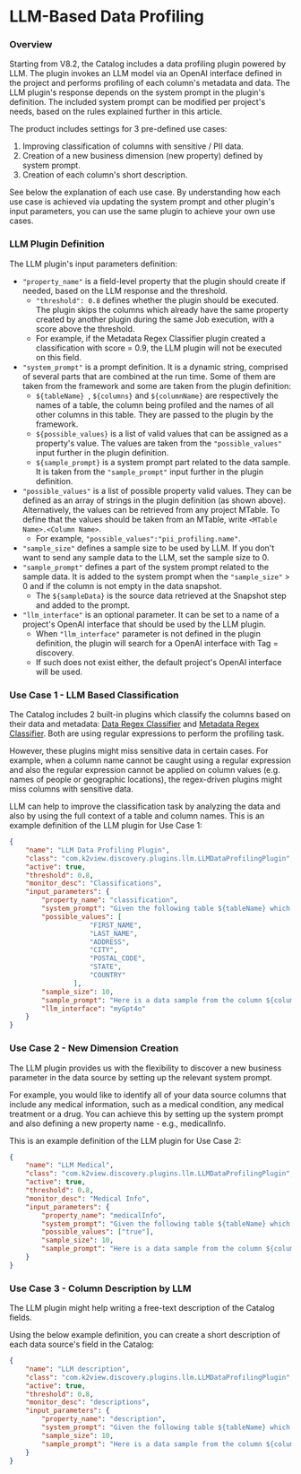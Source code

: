 # LLM-Based Data Profiling

### Overview

Starting from V8.2, the Catalog includes a data profiling plugin powered by LLM. The plugin invokes an LLM model via an OpenAI interface defined in the project and performs profiling of each column's metadata and data. The LLM plugin's response depends on the system prompt in the plugin's definition. The included system prompt can be modified per project's needs, based on the rules explained further in this article. 

The product includes settings for 3 pre-defined use cases:

1. Improving classification of columns with sensitive / PII data. 
2. Creation of a new business dimension (new property) defined by system prompt.
3. Creation of each column's short description.

See below the explanation of each use case. By understanding how each use case is achieved via updating the system prompt and other plugin's input parameters, you can use the same plugin to achieve your own use cases.

### LLM Plugin Definition

The LLM plugin's input parameters definition:

- ```"property_name"``` is a field-level property that the plugin should create if needed, based on the LLM response and the threshold.
  - ```"threshold": 0.8``` defines whether the plugin should be executed. The plugin skips the columns which already have the same property created by another plugin during the same Job execution, with a score above the threshold. 
  - For example, if the Metadata Regex Classifier plugin created a classification with score = 0.9, the LLM plugin will not be executed on this field.
- ```"system_prompt"``` is a prompt definition. It is a dynamic string, comprised of several parts that are combined at the run time. Some of them are taken from the framework and some are taken from the plugin definition:
  - ```${tableName} ```, ```${columns}``` and ```${columnName}``` are respectively the names of a table, the column being profiled and the names of all other columns in this table. They are passed to the plugin by the framework.
  - ```${possible_values}``` is a list of valid values that can be assigned as a property's value. The values are taken from the ```"possible_values"``` input further in the plugin definition.
  - ```${sample_prompt}``` is a system prompt part related to the data sample. It is taken from the ```"sample_prompt"``` input further in the plugin definition.
- ```"possible_values"``` is a list of possible property valid values. They can be defined as an array of strings in the plugin definition (as shown above). Alternatively, the values can be retrieved from any project MTable. To define that the values should be taken from an MTable, write ```<MTable Name>.<Column Name>```. 
  - For example, ```"possible_values":"pii_profiling.name"```.
- ```"sample_size"``` defines a sample size to be used by LLM. If you don't want to send any sample data to the LLM, set the sample size to 0. 
- ```"sample_prompt"``` defines a part of the system prompt related to the sample data. It is added to the system prompt when the ```"sample_size"``` > 0 and if the column is not empty in the data snapshot. 
  - The ```${sampleData}``` is the source data retrieved at the Snapshot step and added to the prompt. 
- ```"llm_interface"``` is an optional parameter. It can be set to a name of a project's OpenAI interface that should be used by the LLM plugin. 
  - When ```"llm_interface"``` parameter is not defined in the plugin definition, the plugin will search for a OpenAI interface with Tag = discovery. 
  - If such does not exist either, the default project's OpenAI interface will be used.

### Use Case 1 - LLM Based Classification

The Catalog includes 2 built-in plugins which classify the columns based on their data and metadata: [Data Regex Classifier](/articles/39_fabric_catalog/04a_builtin_plugins.md#data-regex-classifier) and [Metadata Regex Classifier](/articles/39_fabric_catalog/04a_builtin_plugins.md#metadata-regex-classifier). Both are using regular expressions to perform the profiling task. 

However, these plugins might miss sensitive data in certain cases. For example, when a column name cannot be caught using a regular expression and also the regular expression cannot be applied on column values (e.g. names of people or geographic locations), the regex-driven plugins might miss columns with sensitive data. 

LLM can help to improve the classification task by analyzing the data and also by using the full context of a table and column names. This is an example definition of the LLM plugin for Use Case 1:

```json
{
	"name": "LLM Data Profiling Plugin",
	"class": "com.k2view.discovery.plugins.llm.LLMDataProfilingPlugin",
	"active": true,
	"threshold": 0.8,
	"monitor_desc": "Classifications",
	"input_parameters": {
		"property_name": "classification",
		"system_prompt": "Given the following table ${tableName} which includes the following columns ${columns}.\nPlease classify the column ${columnName} based on its name, choosing one of the following possible values: ${possible_values}.\n${sample_prompt}\n If none of the possible values match, return $NONE$.\n Format your response using the following format: <the-selected-value>.\n Your response should only include the selected value with no other text. For example:<ADDRESS>",
		"possible_values": [
					"FIRST_NAME",
					"LAST_NAME",
					"ADDRESS",
					"CITY",
					"POSTAL_CODE",
					"STATE",
					"COUNTRY"
				],
		"sample_size": 10,
		"sample_prompt": "Here is a data sample from the column ${columnName} to help you classify the column: ${sampleData}.",
		"llm_interface": "myGpt4o"
	}
}
```

### Use Case 2 - New Dimension Creation 

The LLM plugin provides us with the flexibility to discover a new business parameter in the data source by setting up the relevant system prompt. 

For example, you would like to identify all of your data source columns that include any medical information, such as a medical condition, any medical treatment or a drug. You can achieve this by setting up the system prompt and also defining a new property name - e.g., medicalInfo. 

This is an example definition of the LLM plugin for Use Case 2:

~~~json
{
	"name": "LLM Medical",
	"class": "com.k2view.discovery.plugins.llm.LLMDataProfilingPlugin",
	"active": true,
	"threshold": 0.8,
	"monitor_desc": "Medical Info",
	"input_parameters": {
		"property_name": "medicalInfo",
		"system_prompt": "Given the following table ${tableName} which includes the following columns ${columns}.\nPlease classify the column ${columnName} based on its name. If it indicates a medical condition or relates to a specific medical treatment or drug choosing one of the following possible values: ${possible_values}.\n${sample_prompt}\n If none of the possible values match, return $NONE$.\n Format your response using the following format: <the-selected-value>.\n Your response should only include the selected value with no other text. For example:<true>",
		"possible_values": ["true"],
		"sample_size": 10,
		"sample_prompt": "Here is a data sample from the column ${columnName} to help you classify the column: ${sampleData}."
	}
}
~~~

### Use Case 3 - Column Description by LLM

The LLM plugin might help writing a free-text description of the Catalog fields. 

Using the below example definition, you can create a short description of each data source's field in the Catalog:

~~~json
{
	"name": "LLM description",
	"class": "com.k2view.discovery.plugins.llm.LLMDataProfilingPlugin",
	"active": true,
	"threshold": 0.8,
	"monitor_desc": "descriptions",
	"input_parameters": {
		"property_name": "description",
		"system_prompt": "Given the following table ${tableName} which includes the following columns ${columns}.\nPlease write a one line description of the ${columnName} in order to use it in the technical documentation.\n${sample_prompt}\n Do not include table and coulmns names in your response.",
		"sample_size": 10,
		"sample_prompt": "Here is a data sample from the column ${columnName} to help you classify the column: ${sampleData}."
	}
}
~~~


